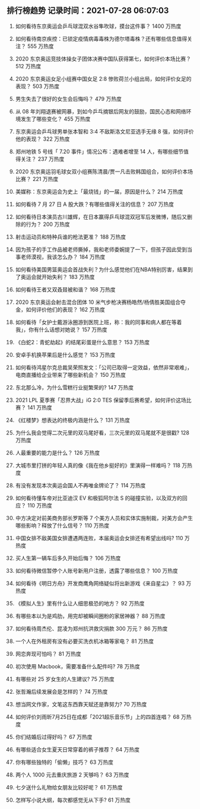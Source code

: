
## 排行榜趋势 记录时间：2021-07-28 06:07:03
  
  1. 如何看待东京奥运会乒乓球混双水谷隼吹球，摸台这件事？ 1400 万热度
    
  2. 如何看待南京疾控：已锁定疫情病毒毒株为德尔塔毒株？还有哪些信息值得关注？ 555 万热度
    
  3. 2020 东京奥运竞技体操女子团体决赛中国队获得第七，如何评价本场比赛？ 512 万热度
    
  4. 2020 东京奥运女足小组赛中国女足 2:8 惨败荷兰小组出局，如何评价女足的表现？ 503 万热度
    
  5. 男生失去了很好的女生会后悔吗？ 479 万热度
    
  6. 从 08 年刘翔退赛被网暴，到如今乒乓摘银后网友的鼓励，国民心态和网络环境发生了哪些变化？ 455 万热度
    
  7. 东京奥运会乒乓球男单张本智和 3:4 不敌斯洛文尼亚选手无缘 8 强，如何评价他的表现？ 322 万热度
    
  8. 郑州地铁 5 号线「 7.20 事件」情况公布：遇难者增至 14 人，有哪些细节值得关注？ 237 万热度
    
  9. 2020 东京奥运羽毛球女双小组赛陈清晨/贾一凡击败韩国组合，如何评价本场比赛？ 221 万热度
    
  10. 美媒称：东京奥运会为史上「最烧钱」的一届，原因是什么？ 214 万热度
    
  11. 如何看待 7 月 27 日 A 股大跌？有哪些值得关注的信息？ 207 万热度
    
  12. 如何看待日本演员古川雄辉，在日本赢得乒乓球混双冠军后发微博，随后又删除的行为？ 200 万热度
    
  13. 射击运动员和特种兵谁的枪法更准？ 188 万热度
    
  14. 因为孩子的手工作品被老师撕掉，我和老师委婉提了一下，但孩子因此受到当事老师漠视，我该怎么办？ 184 万热度
    
  15. 如何看待美国男篮奥运会首战失利？为什么感觉他们在NBA特别厉害，结果到了奥运会就开始失利？ 183 万热度
    
  16. 如何看待王者又双叒叕被和谐？ 168 万热度
    
  17. 2020 东京奥运会射击混合团体 10 米气步枪决赛杨皓然/杨倩胜美国组合夺金，如何评价他们的表现？ 162 万热度
    
  18. 如何看待「女护士戴游泳圈游到医院上班，称：我的同事和病人都在等着我」，你有什么话想对她说？ 157 万热度
    
  19. 《白蛇2：青蛇劫起》的结尾彩蛋是什么意思？ 153 万热度
    
  20. 安卓手机换苹果后是什么感觉？ 153 万热度
    
  21. 如何看待鸿星尔克总裁吴荣照发文：「公司已取得一定效益，依然非常艰难」，电商直播给企业带来了哪些新机会？ 150 万热度
    
  22. 东北那么冷，为什么雪糕行业挺繁荣的? 147 万热度
    
  23. 2021 LPL 夏季赛「忍界大战」iG 2:0 TES 保留季后赛希望，如何评价这场比赛？ 141 万热度
    
  24. 《红楼梦》想表达的终极内涵是什么？ 131 万热度
    
  25. 为什么我会觉得二次元里的双马尾好看，三次元里的双马尾就不是很戳? 128 万热度
    
  26. 人最重要的能力是什么？ 126 万热度
    
  27. 大城市里打拼的年轻人真的像《我在他乡挺好的》里演得一样难吗？ 118 万热度
    
  28. 有没有发现本次奥运会国人不再唯金牌论了？ 114 万热度
    
  29. 如何看待懂车帝对比亚迪汉 EV 和极狐阿尔法 S 的碰撞实验，以及双方的回应？ 110 万热度
    
  30. 中方决定对前美商务部长罗斯等 7 个美方人员和实体实施制裁，对美方会产生哪些影响？释放了什么信号？ 110 万热度
    
  31. 中国女排不敌美国女排遭遇两连败，本届奥运会女排还有希望出线吗? 110 万热度
    
  32. 买人生第一辆车后多久开始后悔？ 106 万热度
    
  33. 如何看待微信暂停个人账号新用户注册，透露了哪些信息？ 100 万热度
    
  34. 如何看待《明日方舟》开发商鹰角网络疑似将出新游戏《来自星尘》？ 93 万热度
    
  35. 《模拟人生》里有什么让人细思极恐的地方？ 92 万热度
    
  36. 有哪些本以为是鸡肋，用完却被瞬间圈粉的家居神器？ 88 万热度
    
  37. 如何看待周杰伦、昆凌为郑州抗洪救灾捐款 300 万元？ 86 万热度
    
  38. 一个人在外租房有没有必要买洗衣机冰箱等家电？ 81 万热度
    
  39. 网恋奔现可怕吗？ 81 万热度
    
  40. 初次使用 Macbook，需要准备什么配件吗? 78 万热度
    
  41. 有哪些对 25 岁女生的人生建议? 75 万热度
    
  42. 张哲瀚后续发展会是怎样的？ 74 万热度
    
  43. 想当网文作家，文笔这东西靠天赋还是靠努力? 70 万热度
    
  44. 如何评价刘雨昕7月25日在成都「2021超乐音乐节」上的四首连唱？ 68 万热度
    
  45. 你们结婚后过得好吗？ 67 万热度
    
  46. 有哪些适合女生夏天日常穿着的裤子推荐？ 64 万热度
    
  47. 你有哪些独特的「偷懒」技巧？ 63 万热度
    
  48. 两个人 1000 元去重庆旅游 2 天够吗？ 63 万热度
    
  49. 七夕送什么礼物给女朋友比较好呢？ 61 万热度
    
  50. 怎样写小说大纲，每次都感觉无从下手? 61 万热度
    